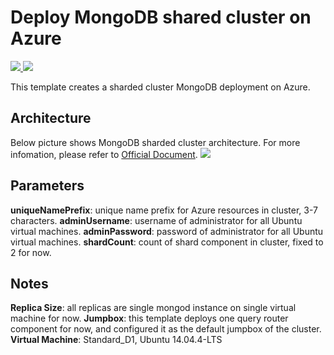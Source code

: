 # Deploy MongoDB shared cluster on Azure

<a href="https://portal.azure.com/#create/Microsoft.Template/uri/https%3A%2F%2Fraw.githubusercontent.com%2Fhalimacc%2Fmongodb-sharded-cluster%2Fmaster%2Fazuredeploy.json" target="_blank">
    <img src="http://azuredeploy.net/deploybutton.png"/>
</a>
<a href="http://armviz.io/#/?load=https%3A%2F%2Fraw.githubusercontent.com%2Fhalimacc%2Fmongodb-sharded-cluster%2Fmaster%2Fazuredeploy.json" target="_blank">
    <img src="http://armviz.io/visualizebutton.png"/>
</a>

This template creates a sharded cluster MongoDB deployment on Azure. 

Architecture
------------
Below picture shows MongoDB sharded cluster architecture. For more infomation, please refer to [Official Document]("https://docs.mongodb.org/manual/core/sharding-introduction/").
<img src="https://docs.mongodb.org/manual/_images/sharded-cluster-production-architecture.png"/>

Parameters
----------
**uniqueNamePrefix**: unique name prefix for Azure resources in cluster, 3-7 characters.
**adminUsername**: username of administrator for all Ubuntu virtual machines.
**adminPassword**: password of administrator for all Ubuntu virtual machines.
**shardCount**: count of shard component in cluster, fixed to 2 for now.

Notes
-----
**Replica Size**: all replicas are single mongod instance on single virtual machine for now.
**Jumpbox**: this template deploys one query router component for now, and configured it as the default jumpbox of the cluster.
**Virtual Machine**: Standard_D1, Ubuntu 14.04.4-LTS 

